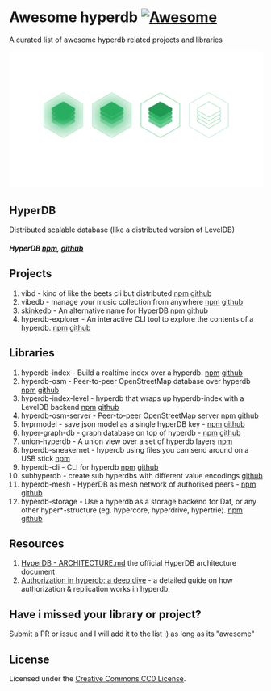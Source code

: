# Awesome hyperdb [![Awesome](https://cdn.rawgit.com/sindresorhus/awesome/d7305f38d29fed78fa85652e3a63e154dd8e8829/media/badge.svg)](https://github.com/sindresorhus/awesome)
A curated list of awesome hyperdb related projects and libraries

![hyperdb_logo](/hyperDB.png)

## HyperDB

Distributed scalable database (like a distributed version of LevelDB)

##### HyperDB [npm](https://www.npmjs.com/package/hyperdb), [github](https://github.com/mafintosh/hyperdb)

## Projects

1. vibd - kind of like the beets cli but distributed [npm](https://www.npmjs.com/package/vibd) [github](https://github.com/vibedrive/vibd)
2. vibedb - manage your music collection from anywhere [npm](https://www.npmjs.com/package/vibedb) [github](https://github.com/vibedrive/vibd)
3. skinkedb - An alternative name for HyperDB [npm](https://www.npmjs.com/package/skinkedb) [github](https://github.com/mafintosh/skinkedb)
4. hyperdb-explorer - An interactive CLI tool to explore the contents of a hyperdb. [npm](https://www.npmjs.com/package/hyperdb-explorer) [github](https://github.com/lachenmayer/hyperdb-explorer)

## Libraries

1. hyperdb-index - Build a realtime index over a hyperdb. [npm](https://www.npmjs.com/package/hyperdb-index) [github](https://github.com/noffle/hyperdb-index)
2. hyperdb-osm - Peer-to-peer OpenStreetMap database over hyperdb [npm](https://www.npmjs.com/package/hyperdb-osm) [github](https://github.com/digidem/hyperdb-osm)
3. hyperdb-index-level - hyperdb that wraps up hyperdb-index with a LevelDB backend [npm](https://www.npmjs.com/package/hyperdb-index-level) [github](https://github.com/noffle/hyperdb-index-level)
4. hyperdb-osm-server -  Peer-to-peer OpenStreetMap server [npm](https://www.npmjs.com/package/hyperdb-osm-server) [github](https://github.com/digidem/hyperdb-osm-server)
5. hyprmodel - save json model as a single hyperDB key - [npm](https://www.npmjs.com/package/hyprmodel) [github](https://github.com/m-onz/hyprmodel)
6. hyper-graph-db - graph database on top of hyperdb - [npm](https://www.npmjs.com/package/hyper-graph-db) [github](https://github.com/e-e-e/hyper-graph-db)
7. union-hyperdb - A union view over a set of hyperdb layers [npm](https://www.npmjs.com/package/union-hyperdb)
8. hyperdb-sneakernet - hyperdb using files you can send around on a USB stick [npm](https://www.npmjs.com/package/hyperdb-sneakernet)
9. hyperdb-cli - CLI for hyperdb [npm](https://www.npmjs.com/package/hyperdb-cli) [github](https://github.com/mafintosh/hyperdb-cli)
10. subhyperdb - create sub hyperdbs with different value encodings [github](https://github.com/Frando/subhyperdb)
11. hyperdb-mesh - HyperDB as mesh network of authorised peers - [npm](https://www.npmjs.com/package/hyperdb-mesh) [github](https://github.com/m-onz/hyperdb-mesh) 
12. hyperdb-storage - Use a hyperdb as a storage backend for Dat, or any other hyper*-structure (eg. hypercore, hyperdrive, hypertrie). [npm](https://www.npmjs.com/package/hyperdb-storage) [github](https://github.com/lachenmayer/hyperdb-storage)

## Resources

1. [HyperDB - ARCHITECTURE.md](https://github.com/mafintosh/hyperdb/blob/master/ARCHITECTURE.md) the official HyperDB architecture document
2. [Authorization in hyperdb: a deep dive](https://github.com/lachenmayer/hyperdb-authorization-guide) - a detailed guide on how authorization & replication works in hyperdb.

## Have i missed your library or project?

Submit a PR or issue and I will add it to the list :) as long as its "awesome"

## License
Licensed under the [Creative Commons CC0 License](https://creativecommons.org/publicdomain/zero/1.0/).



